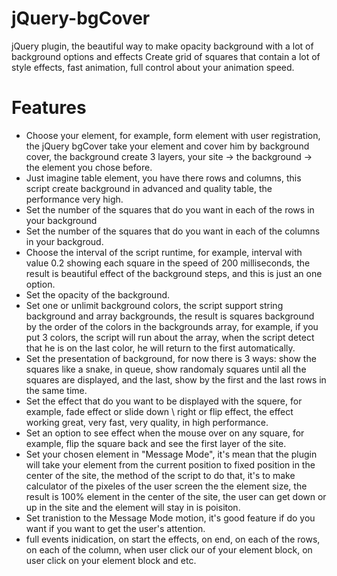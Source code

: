 # jQuery-bgCover
jQuery plugin, the beautiful way to make opacity background with a lot of background options and effects
Create grid of squares that contain a lot of style effects, fast animation, full control about your animation speed.

# Features
- Choose your element, for example, form element with user registration, the jQuery bgCover take your element and cover him by background cover, the background create 3 layers, your site -> the background -> the element you chose before.
- Just imagine table element, you have there rows and columns, this script create background in advanced and quality table, the performance very high.
- Set the number of the squares that do you want in each of the rows in your background
- Set the number of the squares that do you want in each of the columns in your backgroud.
- Choose the interval of the script runtime, for example, interval with value 0.2 showing each square in the speed of 200 milliseconds, the result is beautiful effect of the background steps, and this is just an one option.
- Set the opacity of the background.
- Set one or unlimit background colors, the script support string background and array backgrounds, the result is squares background by the order of the colors in the backgrounds array, for example, if you put 3 colors, the script will run about the array, when the script detect that he is on the last color, he will return to the first automatically.
- Set the presentation of background, for now there is 3 ways: show the squares like a snake, in queue, show randomaly squares until all the squares are displayed, and the last, show by the first and the last rows in the same time.
- Set the effect that do you want to be displayed with the squere, for example, fade effect or slide down \ right or flip effect, the effect working great, very fast, very quality, in high performance.
- Set an option to see effect when the mouse over on any square, for example, flip the square back and see the first layer of the site.
- Set your chosen element in "Message Mode", it's mean that the plugin will take your element from the current position to fixed position in the center of the site, the method of the script to do that, it's to make calculator of the pixeles of the user screen the the element size, the result is 100% element in the center of the site, the user can get down or up in the site and the element will stay in is poisiton.
- Set tranistion to the Message Mode motion, it's good feature if do you want if you want to get the user's attention.
- full events inidication, on start the effects, on end, on each of the rows, on each of the column, when user click our of your element block, on user click on your element block and etc.

